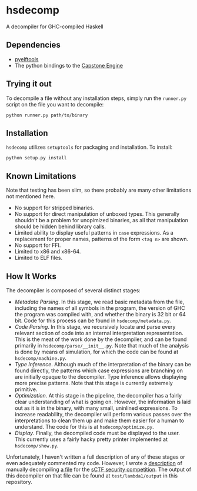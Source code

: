 # hsdecomp
A decompiler for GHC-compiled Haskell

## Dependencies

- [pyelftools](https://github.com/eliben/pyelftools)
- The python bindings to the [Capstone Engine](http://www.capstone-engine.org)

## Trying it out

To decompile a file without any installation steps, simply run the `runner.py` script on the file you want to decompile:

```
python runner.py path/to/binary
```

## Installation

`hsdecomp` utilizes `setuptools` for packaging and installation. To install:

```
python setup.py install
```

## Known Limitations

Note that testing has been slim, so there probably are many other limitations not mentioned here.

- No support for stripped binaries.
- No support for direct manipulation of unboxed types. This generally shouldn't be a problem for unopimized
  binaries, as all that manipulation should be hidden behind library calls.
- Limited ability to display useful patterns in `case` expressions. As a replacement for proper names, patterns
  of the form `<tag n>` are shown.
- No support for FFI.
- Limited to x86 and x86-64.
- Limited to ELF files.

## How It Works

The decompiler is composed of several distinct stages:

- *Metadata Parsing*. In this stage, we read basic metadata from the file, including the names of all symbols in
  the program, the version of GHC the program was compiled with, and whether the binary is 32 bit or 64 bit. Code
  for this process can be found in `hsdecomp/metadata.py`.
- *Code Parsing*. In this stage, we recursively locate and parse every relevant section of code into an internal
  interpretation representation. This is the meat of the work done by the decompiler, and can be found primarily
  in `hsdecomp/parse/__init__.py`. Note that much of the analysis is done by means of simulation, for which
  the code can be found at `hsdecomp/machine.py`.
- *Type Inference*. Although much of the interpretation of the binary can be found directly, the patterns which
  case expressions are branching on are initially opaque to the decompiler. Type inference allows displaying more
  precise patterns. Note that this stage is currently extremely primitive.
- *Optimization*. At this stage in the pipeline, the decompiler has a fairly clear understanding of what is going
  on. However, the information is laid out as it is in the binary, with many small, uninlined expressions. To increase
  readability, the decompiler will perform various passes over the interpretations to clean them up and make them
  easier for a human to understand. The code for this is at `hsdecomp/optimize.py`.
- *Display*. Finally, the decompiled code must be displayed to the user. This currently uses a fairly hacky pretty
  printer implemented at `hsdecomp/show.py`.

Unfortunately, I haven't written a full description of any of these stages or even adequately commented my code.
However, I wrote a [description](http://sctf.ehsandev.com/reversing/lambda1.html) of manually decompiling
[a file](http://compete.sctf.io/2015q2/problemfiles/42/%CE%BB1) for the [sCTF security competition](http://sctf.io/).
The output of this decompiler on that file can be found at `test/lambda1/output` in this repository.
